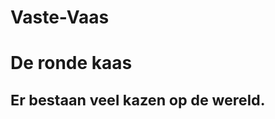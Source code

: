 # Vaste-Vaas

<!DOCTYPE html>
<html>
<head>
<title>cheese</title>
</head>
<body>
<h1> De ronde kaas <h>
<br>
<p> <small>Er bestaan veel kazen op de wereld.</small></p>




